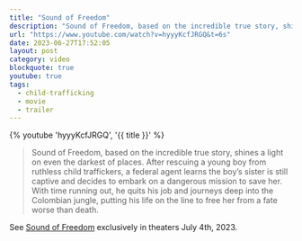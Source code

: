 ```yaml
---
title: "Sound of Freedom"
description: "Sound of Freedom, based on the incredible true story, shines a light on even the darkest of places. After rescuing a young boy from ruthless child traffickers, a federal agent learns the boy’s sister is still captive and decides to embark on a dangerous mission to save her. With time running out, he quits his job and journeys deep into the Colombian jungle, putting his life on the line to free her from a fate worse than death."
url: "https://www.youtube.com/watch?v=hyyyKcfJRGQ&t=6s"
date: 2023-06-27T17:52:05
layout: post
category: video
blockquote: true
youtube: true
tags:
  - child-trafficking
  - movie
  - trailer
---
```


{% youtube 'hyyyKcfJRGQ', '{{ title }}' %}

>Sound of Freedom, based on the incredible true story, shines a light on even the darkest of places. After rescuing a young boy from ruthless child traffickers, a federal agent learns the boy’s sister is still captive and decides to embark on a dangerous mission to save her. With time running out, he quits his job and journeys deep into the Colombian jungle, putting his life on the line to free her from a fate worse than death.

See [Sound of Freedom](https://www.angel.com/sof) exclusively in theaters July 4th, 2023.